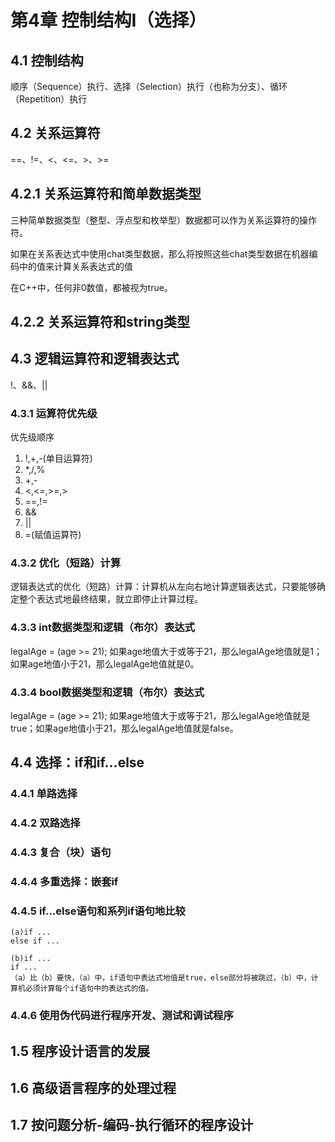 # 第4章 控制结构I（选择） #

## 4.1 控制结构 ##
顺序（Sequence）执行、选择（Selection）执行（也称为分支）、循环（Repetition）执行

## 4.2 关系运算符 ##
==、!=、<、<=、>、>=

## 4.2.1 关系运算符和简单数据类型 ##
三种简单数据类型（整型、浮点型和枚举型）数据都可以作为关系运算符的操作符。

如果在关系表达式中使用chat类型数据，那么将按照这些chat类型数据在机器编码中的值来计算关系表达式的值

在C++中，任何非0数值，都被视为true。

## 4.2.2 关系运算符和string类型 ##

## 4.3 逻辑运算符和逻辑表达式 ##
!、&&、||

### 4.3.1 运算符优先级 ###
优先级顺序

1. !,+,-(单目运算符)
2. *,/,%
3. +,-
4. <,<=,>=,>
5. ==,!=
6. &&
7. ||
8. =(赋值运算符)

### 4.3.2 优化（短路）计算 ###
逻辑表达式的优化（短路）计算：计算机从左向右地计算逻辑表达式，只要能够确定整个表达式地最终结果，就立即停止计算过程。

### 4.3.3 int数据类型和逻辑（布尔）表达式 ###
legalAge = (age >= 21);
如果age地值大于或等于21，那么legalAge地值就是1；如果age地值小于21，那么legalAge地值就是0。

### 4.3.4 bool数据类型和逻辑（布尔）表达式 ###
legalAge = (age >= 21);
如果age地值大于或等于21，那么legalAge地值就是true；如果age地值小于21，那么legalAge地值就是false。


## 4.4 选择：if和if...else ##

### 4.4.1 单路选择 ###

### 4.4.2 双路选择 ###

### 4.4.3 复合（块）语句 ###

### 4.4.4 多重选择：嵌套if ###

### 4.4.5 if...else语句和系列if语句地比较 ###

	(a)if ...
	else if ...

	(b)if ...
	if ...
	（a）比（b）要快，（a）中，if语句中表达式地值是true，else部分将被跳过，（b）中，计算机必须计算每个if语句中的表达式的值。

### 4.4.6 使用伪代码进行程序开发、测试和调试程序 ###



## 1.5 程序设计语言的发展 ##

## 1.6 高级语言程序的处理过程 ##

## 1.7 按问题分析-编码-执行循环的程序设计 ##
